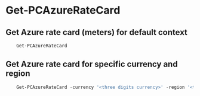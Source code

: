 # Get-PCAzureRateCard #

## Get Azure rate card (meters) for default context ##

```powershell
    Get-PCAzureRateCard
```

## Get Azure rate card for specific currency and region ##

```powershell
    Get-PCAzureRateCard -currency '<three digits currency>' -region '<two digits region code>'
```
